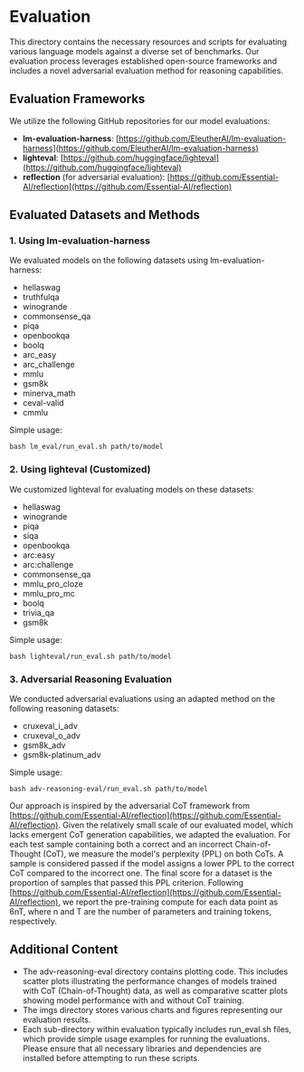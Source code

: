 # **Evaluation**

This directory contains the necessary resources and scripts for evaluating various language models against a diverse set of benchmarks. Our evaluation process leverages established open-source frameworks and includes a novel adversarial evaluation method for reasoning capabilities.

## **Evaluation Frameworks**

We utilize the following GitHub repositories for our model evaluations:

* **lm-evaluation-harness**: [https://github.com/EleutherAI/lm-evaluation-harness](https://github.com/EleutherAI/lm-evaluation-harness)  
* **lighteval**: [https://github.com/huggingface/lighteval](https://github.com/huggingface/lighteval)  
* **reflection** (for adversarial evaluation): [https://github.com/Essential-AI/reflection](https://github.com/Essential-AI/reflection)

## **Evaluated Datasets and Methods**

### **1\. Using lm-evaluation-harness**

We evaluated models on the following datasets using lm-evaluation-harness:

* hellaswag  
* truthfulqa  
* winogrande  
* commonsense\_qa  
* piqa  
* openbookqa  
* boolq  
* arc\_easy  
* arc\_challenge  
* mmlu  
* gsm8k  
* minerva\_math  
* ceval-valid  
* cmmlu

Simple usage:

```shell
bash lm_eval/run_eval.sh path/to/model
```

### **2\. Using lighteval (Customized)**

We customized lighteval for evaluating models on these datasets:

* hellaswag  
* winogrande  
* piqa  
* siqa  
* openbookqa  
* arc:easy  
* arc:challenge  
* commonsense\_qa  
* mmlu\_pro\_cloze  
* mmlu\_pro\_mc  
* boolq  
* trivia\_qa  
* gsm8k

Simple usage:

```shell
bash lighteval/run_eval.sh path/to/model
```

### **3\. Adversarial Reasoning Evaluation**

We conducted adversarial evaluations using an adapted method on the following reasoning datasets:

* cruxeval\_i\_adv  
* cruxeval\_o\_adv  
* gsm8k\_adv  
* gsm8k-platinum\_adv

Simple usage:

```shell
bash adv-reasoning-eval/run_eval.sh path/to/model
```

Our approach is inspired by the adversarial CoT framework from [https://github.com/Essential-AI/reflection](https://github.com/Essential-AI/reflection). Given the relatively small scale of our evaluated model, which lacks emergent CoT generation capabilities, we adapted the evaluation. For each test sample containing both a correct and an incorrect Chain-of-Thought (CoT), we measure the model's perplexity (PPL) on both CoTs. A sample is considered passed if the model assigns a lower PPL to the correct CoT compared to the incorrect one. The final score for a dataset is the proportion of samples that passed this PPL criterion. Following [https://github.com/Essential-AI/reflection](https://github.com/Essential-AI/reflection), we report the pre-training compute for each data point as 6nT, where n and T are the number of parameters and training tokens, respectively.

## **Additional Content**

* The adv-reasoning-eval directory contains plotting code. This includes scatter plots illustrating the performance changes of models trained with CoT (Chain-of-Thought) data, as well as comparative scatter plots showing model performance with and without CoT training.  
* The imgs directory stores various charts and figures representing our evaluation results.  
* Each sub-directory within evaluation typically includes run_eval.sh files, which provide simple usage examples for running the evaluations. Please ensure that all necessary libraries and dependencies are installed before attempting to run these scripts.